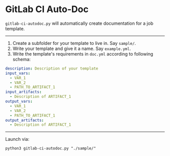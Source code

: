 # GitLab CI Auto-Doc

`gitlab-ci-autodoc.py` will automatically create documentation for a job template.

___

1. Create a subfolder for your template to live in. Say `sample/`.
2. Write your template and give it a name. Say `example.yml`.
3. Write the template's requirements in `doc.yml` according to following schema:

```yaml
description: Description of your template
input_vars:
  - VAR_1
  - VAR_2
  - PATH_TO_ARTIFACT_1
input_artifacts:
  - Description of ARTIFACT_1
output_vars:
  - VAR_1
  - VAR_2
  - PATH_TO_ARTIFACT_1
output_artifacts:
  - Description of ARTIFACT_1
```

___

Launch via:
```shell
python3 gitlab-ci-autodoc.py "./sample/"
```